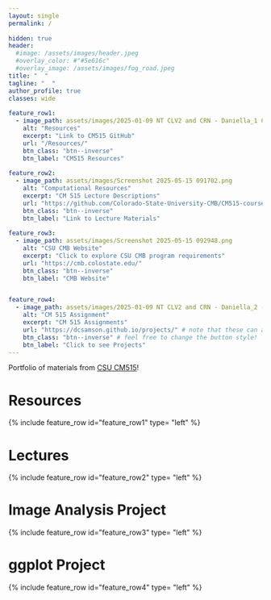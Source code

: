 ```yaml
---
layout: single
permalink: / 
     
hidden: true
header:
  #image: /assets/images/header.jpeg
  #overlay_color: #"#5e616c"
  #overlay_image: /assets/images/fog_road.jpeg
title: "  "
tagline: "  "   
author_profile: true
classes: wide
   
feature_row1:
  - image_path: assets/images/2025-01-09 NT CLV2 and CRN - Daniella_1 CLV2 ER_ch01_SV.jpg
    alt: "Resources"
    excerpt: "Link to CM515 GitHub"
    url: "/Resources/"
    btn_class: "btn--inverse"
    btn_label: "CM515 Resources"
    
feature_row2:
  - image_path: assets/images/Screenshot 2025-05-15 091702.png
    alt: "Computational Resources"
    excerpt: "CM 515 Lecture Descriptions"
    url: "https://github.com/Colorado-State-University-CMB/CM515-course-2025/tree/main/modules"
    btn_class: "btn--inverse"
    btn_label: "Link to Lecture Materials"
    
feature_row3:
  - image_path: assets/images/Screenshot 2025-05-15 092948.png
    alt: "CSU CMB Website"
    excerpt: "Click to explore CSU CMB program requirements"
    url: "https://cmb.colostate.edu/"
    btn_class: "btn--inverse"
    btn_label: "CMB Website"


feature_row4:
  - image_path: assets/images/2025-01-09 NT CLV2 and CRN - Daniella_2 - CRN memYFP_ch01_SV.jpg
    alt: "CM 515 Assignment"
    excerpt: "CM 515 Assignments"
    url: "https://dcsamson.github.io/projects/" # note that these can also be full urls that take people to other sites
    btn_class: "btn--inverse" # feel free to change the button style!
    btn_label: "Click to see Projects" 
---
```


Portfolio of materials from [CSU CM515](https://github.com/Colorado-State-University-CMB/CM515-course-2025/tree/main)! 

# Resources

{% include feature_row id="feature_row1" type= "left" %}

# Lectures

{% include feature_row id="feature_row2" type= "left" %}

# Image Analysis Project

{% include feature_row id="feature_row3" type= "left" %}

# ggplot Project

{% include feature_row id="feature_row4" type= "left" %}

